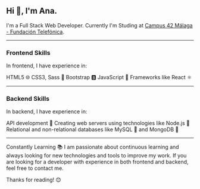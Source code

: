 ## Hi 👋, I'm Ana.

I'm a Full Stack Web Developer.
Currently I'm Studing at [Campus 42 Málaga - Fundación Telefónica](https://www.fundaciontelefonica.com/empleabilidad/campus-42/).

---

### Frontend Skills
In frontend, I have experience in:

HTML5 🌐
CSS3, Sass 🎨
Bootstrap 🅱️
JavaScript 🚀
Frameworks like React ⚛️

---

### Backend Skills
In backend, I have experience in:

API development 🚀
Creating web servers using technologies like Node.js 🚀
Relational and non-relational databases like MySQL 🐬 and MongoDB 🍃

---

Constantly Learning 📚
I am passionate about continuous learning and always looking for new technologies and tools to improve my work. If you are looking for a developer with experience in both frontend and backend, feel free to contact me.

Thanks for reading! 😊

<!--
**AnaLR27/AnaLR27** is a ✨ _special_ ✨ repository because its `README.md` (this file) appears on your GitHub profile.

Here are some ideas to get you started:

- 🔭 I’m currently working on ...
- 🌱 I’m currently learning ...
- 👯 I’m looking to collaborate on ...
- 🤔 I’m looking for help with ...
- 💬 Ask me about ...
- 📫 How to reach me: ...
- 😄 Pronouns: ...
- ⚡ Fun fact: ...
-->
